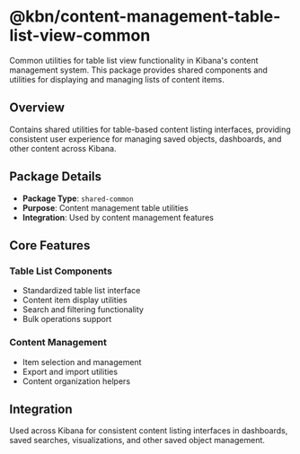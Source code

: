 # @kbn/content-management-table-list-view-common

Common utilities for table list view functionality in Kibana's content management system. This package provides shared components and utilities for displaying and managing lists of content items.

## Overview

Contains shared utilities for table-based content listing interfaces, providing consistent user experience for managing saved objects, dashboards, and other content across Kibana.

## Package Details

- **Package Type**: `shared-common`
- **Purpose**: Content management table utilities
- **Integration**: Used by content management features

## Core Features

### Table List Components
- Standardized table list interface
- Content item display utilities
- Search and filtering functionality
- Bulk operations support

### Content Management
- Item selection and management
- Export and import utilities
- Content organization helpers

## Integration

Used across Kibana for consistent content listing interfaces in dashboards, saved searches, visualizations, and other saved object management.
